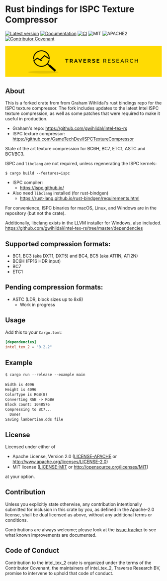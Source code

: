 # Rust bindings for ISPC Texture Compressor


[![Latest version](https://img.shields.io/crates/v/intel_tex_2.svg)](https://crates.io/crates/intel_tex_2)
[![Documentation](https://docs.rs/intel_tex_2/badge.svg)](https://docs.rs/intel_tex_2)
[![CI](https://github.com/Traverse-Research/intel-tex-rs-2/actions/workflows/build.yaml/badge.svg)](https://github.com/Traverse-Research/intel-tex-rs-2/actions/workflows/build.yaml)
![MIT](https://img.shields.io/badge/license-MIT-blue.svg)
![APACHE2](https://img.shields.io/badge/license-APACHE2-blue.svg)
[![Contributor Covenant](https://img.shields.io/badge/contributor%20covenant-v1.4%20adopted-ff69b4.svg)](../main/CODE_OF_CONDUCT.md)

[![Banner](banner.png)](https://traverseresearch.nl)

## About

This is a forked crate from from Graham Wihlidal's rust bindings repo for the ISPC texture compressor. The fork includes updates to the latest Intel ISPC texture compression, as well as some patches that were required to make it useful in production.

* Graham's repo: https://github.com/gwihlidal/intel-tex-rs
* ISPC texture compressor: https://github.com/GameTechDev/ISPCTextureCompressor

State of the art texture compression for BC6H, BC7, ETC1, ASTC and BC1/BC3.

ISPC and `libclang` are not required, unless regenerating the ISPC kernels:

```console
$ cargo build --features=ispc
```

* ISPC compiler:
  * https://ispc.github.io/
* Also need `libclang` installed (for rust-bindgen)
  * https://rust-lang.github.io/rust-bindgen/requirements.html

For convenience, ISPC binaries for macOS, Linux, and Windows are in the repository (but not the crate).

Additionally, libclang exists in the LLVM installer for Windows, also included.
https://github.com/gwihlidal/intel-tex-rs/tree/master/dependencies

## Supported compression formats:

* BC1, BC3 (aka DXT1, DXT5) and BC4, BC5 (aka ATI1N, ATI2N)
* BC6H (FP16 HDR input)
* BC7
* ETC1

## Pending compression formats:

* ASTC (LDR, block sizes up to 8x8)
  * Work in progress

## Usage

Add this to your `Cargo.toml`:

```toml
[dependencies]
intel_tex_2 = "0.2.2"
```

## Example

```console
$ cargo run --release --example main

Width is 4096
Height is 4096
ColorType is RGB(8)
Converting RGB -> RGBA
Block count: 1048576
Compressing to BC7...
  Done!
Saving lambertian.dds file
```

## License

Licensed under either of

 * Apache License, Version 2.0 ([LICENSE-APACHE](LICENSE-APACHE) or http://www.apache.org/licenses/LICENSE-2.0)
 * MIT license ([LICENSE-MIT](LICENSE-MIT) or http://opensource.org/licenses/MIT)

at your option.

## Contribution

Unless you explicitly state otherwise, any contribution intentionally submitted
for inclusion in this crate by you, as defined in the Apache-2.0 license, shall
be dual licensed as above, without any additional terms or conditions.

Contributions are always welcome; please look at the [issue tracker](https://github.com/Traverse-Research/intel-tex-rs-2/issues) to see what
known improvements are documented.

## Code of Conduct

Contribution to the intel_tex_2 crate is organized under the terms of the
Contributor Covenant, the maintainers of intel_tex_2, Traverse Research BV, promise to
intervene to uphold that code of conduct.
